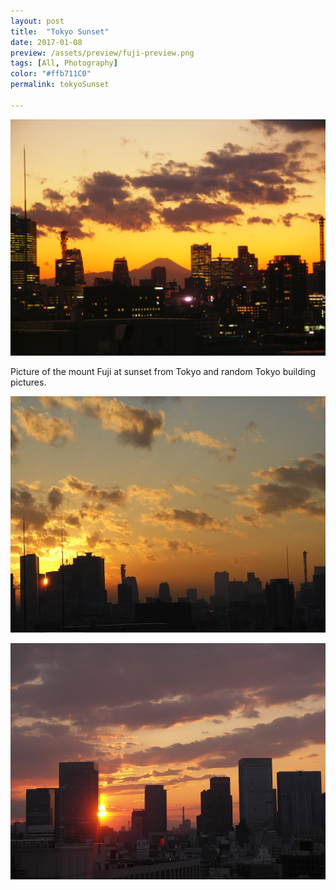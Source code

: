 ```yaml
---
layout: post
title:  "Tokyo Sunset"
date: 2017-01-08
preview: /assets/preview/fuji-preview.png
tags: [All, Photography]
color: "#ffb711C0"
permalink: tokyoSunset

---
```



<p align="center">
    <img src="/assets/photos/fuji.jpg"/>
</p>

Picture of the mount Fuji at sunset from Tokyo and random Tokyo building pictures.


<p align="center">
    <img src="/assets/photos/tokyo-sunset.jpg"/>
</p>
<p align="center">
    <img src="/assets/photos/tokyo-sunset-1.JPG"/>
</p>

